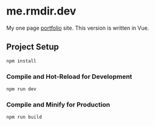 # me.rmdir.dev
My one page [portfolio](https://me.exi.moe/) site. This version is written in Vue.

## Project Setup

```sh
npm install
```

### Compile and Hot-Reload for Development

```sh
npm run dev
```

### Compile and Minify for Production

```sh
npm run build
```
